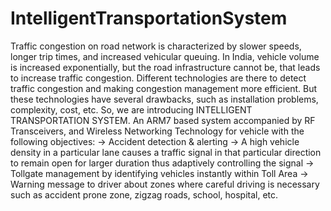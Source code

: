 # IntelligentTransportationSystem
Traffic congestion on road network is characterized by slower speeds, longer trip times, and increased vehicular queuing. In India, vehicle volume is increased exponentially, but the road infrastructure cannot be, that leads to increase traffic congestion. Different technologies are there to detect traffic congestion and making congestion management more efficient. But these technologies have several drawbacks, such as installation problems, complexity, cost, etc. So, we are introducing INTELLIGENT TRANSPORTATION SYSTEM. An ARM7 based system accompanied by RF Transceivers, and Wireless Networking Technology for vehicle with the following objectives: -> Accident detection & alerting -> A high vehicle density in a particular lane causes a traffic signal in that particular direction to remain open for larger duration thus adaptively controlling the signal -> Tollgate management by identifying vehicles instantly within Toll Area -> Warning message to driver about zones where careful driving is necessary such as accident prone zone, zigzag roads, school, hospital, etc.
